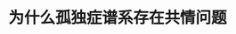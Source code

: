 ---
title: 为什么孤独症谱系存在共情问题
tags: [孤独症, Austim, AS]
color: danger
description: 我们有情感，甚至更敏感、更丰富。只是，这些情感可能淹没于潜意识的洪流，也可能只是没有出口，积成深深的湖
external_url: http://mp.weixin.qq.com/s?__biz=MzIyMzgyMjY5NQ==&amp;mid=2247483896&amp;idx=1&amp;sn=dd6d560d74ba5caca5002b59e1eeaa50&amp;chksm=e81917f0df6e9ee6449b4399547f4b587b9b9e459c78a46188444ee932edf5c559b78b28da40&amp;scene=27#wechat_redirect
---